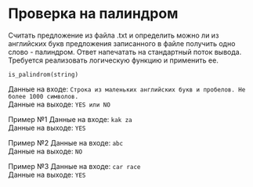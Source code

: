 # Проверка на палиндром
Считать предложение из файла .txt и определить можно ли из английских букв предложения записанного в файле получить одно слово - палиндром. Ответ напечатать на стандартный поток вывода. Требуется реализовать логическую функцию и применить ее.

`is_palindrom(string)`

Данные на входе: 	`Строка из маленьких английских букв и пробелов. Не более 1000 символов.`  
Данные на выходе: 	`YES или NO` 

Пример №1
Данные на входе: 	`kak za`  
Данные на выходе: 	`YES`  

Пример №2
Данные на входе: 	`abc`  
Данные на выходе: 	`NO` 

Пример №3
Данные на входе: 	`car race`  
Данные на выходе: 	`YES`